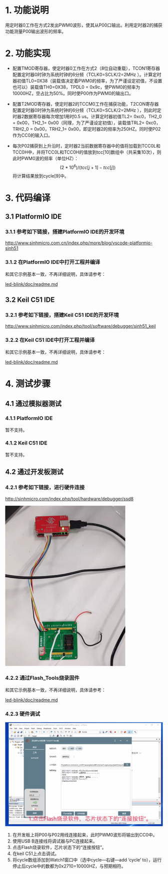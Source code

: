 # 1. 功能说明
​	用定时器0工作在方式2发出PWM0波形，使其从P00口输出。利用定时器2的捕获功能测量P00输出波形的频率。

# 2. 功能实现

- 配置TMOD寄存器，使定时器0工作在方式2（8位自动重载），TCON1寄存器配置定时器0时钟为系统时钟的6分频（TCLK0=SCLK/2=2MHz ）。计算定时器初值TL0=0X38（装载值决定着PWM0的频率，为了严谨设定初值，不设置也可以）装载值TH0=0X38，TPDL0 = 0x9c，使PWM0的频率为10000HZ，空占比为50%。同时使P00作为PWM0的输出口。

- 配置T2MOD寄存器，使定时器2的TCCM0工作在捕获功能，T2CON寄存器配置定时器0时钟为系统时钟的6分频（TCLK0=SCLK/2=2MHz ），则此时定时器2数据寄存器每次增加1用时0.5 us。计算定时器初值TL2= 0xc0，TH2_0 = 0x00，TH2_1= 0x00（同理，为了严谨设定初值），装载值TRL2= 0xc0，TRH2_0 = 0x00，TRH2_1= 0x00，即定时器2的频率为250HZ。同时使P02作为CC0的输入口。

- 每次P02捕获到上升沿时，定时器2当前数据寄存器中的值将加载到TCC0L和TCC0H中，并将TCC0L和TCC0H的值放到tcc[10]数组中（共采集10次），则此时PWM0波的频率（单位HZ）：
  $$
  (2 * 10^6)/(tcc[j+1]-tcc[j])
  $$
  将计算结果放到cycle[9]中。

# 3. 代码编译

## 3.1 PlatformIO IDE

### 3.1.1 参考如下链接，搭建PlatformIO IDE的开发环境

http://www.sinhmicro.com.cn/index.php/more/blog/vscode-platformio-sinh51

### 3.1.2 在PlatformIO IDE中打开工程并编译

和其它示例基本一致，不再详细说明，具体请参考：

[led-blink/doc/readme.md](../../led-blink/doc/readme.md)

## 3.2 Keil C51 IDE

### 3.2.1 参考如下链接，搭建Keil C51 IDE的开发环境

http://www.sinhmicro.com/index.php/tool/software/debugger/sinh51_keil

### 3.2.2 在Keil C51 IDE中打开工程并编译

和其它示例基本一致，不再详细说明，具体请参考：

[led-blink/doc/readme.md](../../led-blink/doc/readme.md)

# 4. 测试步骤

## 4.1 通过模拟器测试
### 4.1.1 PlatformIO IDE

暂不支持。

### 4.1.2 Keil C51 IDE
暂不支持。

## 4.2 通过开发板测试

### 4.2.1 参考如下链接，进行硬件连接

http://sinhmicro.com/index.php/tool/hardware/debugger/ssd8

<img src="./hardware-link.jpg" style="zoom:50%;" />

### 4.2.2 通过Flash_Tools烧录固件

和其它示例基本一致，不再详细说明，具体请参考：

[led-blink/doc/readme.md](../../led-blink/doc/readme.md)

### 4.2.3 硬件调试

![](./hardware-test.gif)

1. 在开发板上将P00与P02用线连接起来，此时PWM0波形将输出到CC0中。
2. 使用USB B连接线将调试器与PC连接起来。
3. 点击Flash烧录软件，芯片状态下的“连接按钮”。
4. 在keil C51上点击调试。
5. 将cycle数组添加到Watch1窗口中（选中cycle—右键—add ‘cycle’ to），运行停止后cycle中的数都为0x2710=10000HZ，与预期相符。

